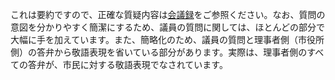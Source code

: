 <div class="note">

これは要約ですので、正確な質疑内容は[会議録](#read-kaigiroku)をご参照ください。なお、質問の意図を分かりやすく簡潔にするため、議員の質問に関しては、ほとんどの部分で大幅に手を加えています。また、簡略化のため、議員の質問と理事者側（市役所側）の答弁から敬語表現を省いている部分があります。実際は、理事者側のすべての答弁が、市民に対する敬語表現でなされています。

</div>